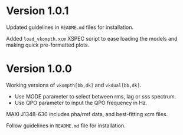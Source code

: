 Version 1.0.1
=============

Updated guidelines in `README.md` files for installation.

Added `load_vkompth.xcm` XSPEC script to ease loading the
models and making quick pre-formatted plots.

Version 1.0.0
=============

Working versions of `vkompth[bb,dk]` and `vkdual[bb,dk]`.
- Use MODE parameter to select between rms, lag or sss spectrum.
- Use QPO parameter to input the QPO frequency in Hz.

MAXI J1348-630 includes pha/rmf data, and best-fitting xcm files.

Follow guidelines in `README.md` file for installation.
